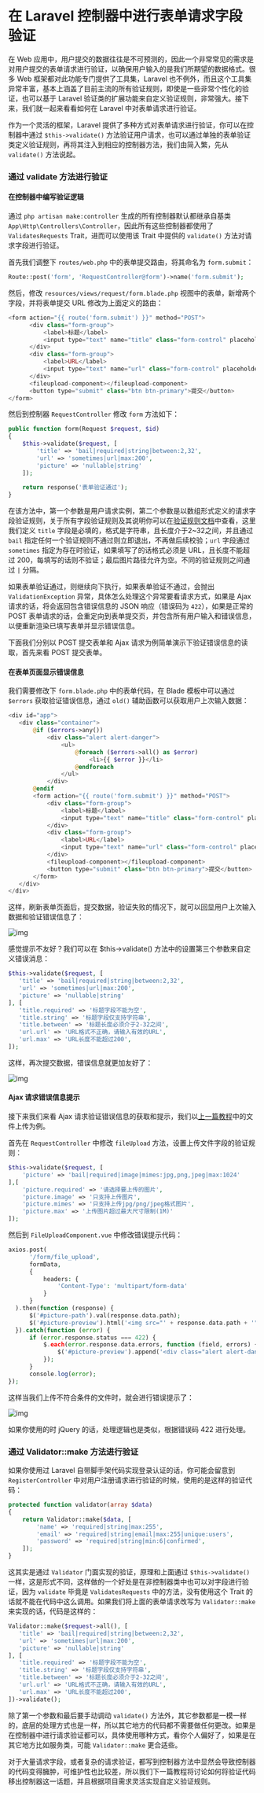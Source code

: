 # 在 Laravel 控制器中进行表单请求字段验证

在 Web 应用中，用户提交的数据往往是不可预测的，因此一个非常常见的需求是对用户提交的表单请求进行验证，以确保用户输入的是我们所期望的数据格式。很多 Web 框架都对此功能专门提供了工具集，Laravel 也不例外，而且这个工具集异常丰富，基本上涵盖了目前主流的所有验证规则，即使是一些非常个性化的验证，也可以基于 Laravel 验证类的扩展功能来自定义验证规则，非常强大。接下来，我们就一起来看看如何在 Laravel 中对表单请求进行验证。

作为一个灵活的框架，Laravel 提供了多种方式对表单请求进行验证，你可以在控制器中通过 `$this->validate()` 方法验证用户请求，也可以通过单独的表单验证类定义验证规则，再将其注入到相应的控制器方法，我们由简入繁，先从 `validate()` 方法说起。

### 通过 validate 方法进行验证

#### 在控制器中编写验证逻辑

通过 `php artisan make:controller` 生成的所有控制器默认都继承自基类 `App\Http\Controllers\Controller`，因此所有这些控制器都使用了 `ValidatesRequests` Trait，进而可以使用该 Trait 中提供的 `validate()` 方法对请求字段进行验证。

首先我们调整下 `routes/web.php` 中的表单提交路由，将其命名为 `form.submit`：

```php
Route::post('form', 'RequestController@form')->name('form.submit');
```



然后，修改 `resources/views/request/form.blade.php` 视图中的表单，新增两个字段，并将表单提交 URL 修改为上面定义的路由：

```php
<form action="{{ route('form.submit') }}" method="POST">
      <div class="form-group">
          <label>标题</label>
          <input type="text" name="title" class="form-control" placeholder="输入标题">
      </div>
      <div class="form-group">
          <label>URL</label>
          <input type="text" name="url" class="form-control" placeholder="输入URL">
      </div>
      <fileupload-component></fileupload-component>
      <button type="submit" class="btn btn-primary">提交</button>
</form>
```



然后到控制器 `RequestController` 修改 `form` 方法如下：

```php
public function form(Request $request, $id)
{
    $this->validate($request, [
        'title' => 'bail|required|string|between:2,32',
        'url' => 'sometimes|url|max:200',
        'picture' => 'nullable|string'
    ]);
    
    return response('表单验证通过');
}
```



在该方法中，第一个参数是用户请求实例，第二个参数是以数组形式定义的请求字段验证规则，关于所有字段验证规则及其说明你可以在[验证规则文档](https://laravelacademy.org/post/9547.html#toc-17)中查看，这里我们定义 `title` 字段是必填的，格式是字符串，且长度介于2~32之间，并且通过`bail` 指定任何一个验证规则不通过则立即退出，不再做后续校验；`url` 字段通过 `sometimes` 指定为存在时验证，如果填写了的话格式必须是 URL，且长度不能超过 200，每填写的话则不验证；最后图片路径允许为空。不同的验证规则之间通过 `|` 分隔。

如果表单验证通过，则继续向下执行，如果表单验证不通过，会抛出 `ValidationException` 异常，具体怎么处理这个异常要看请求方式，如果是 Ajax 请求的话，将会返回包含错误信息的 JSON 响应（错误码为 `422`），如果是正常的 POST 表单请求的话，会重定向到表单提交页，并包含所有用户输入和错误信息，以便重新渲染已填写表单并显示错误信息。

下面我们分别以 POST 提交表单和 Ajax 请求为例简单演示下验证错误信息的读取，首先来看 POST 提交表单。

#### 在表单页面显示错误信息

我们需要修改下 `form.blade.php` 中的表单代码，在 Blade 模板中可以通过 `$errors` 获取验证错误信息，通过 `old()` 辅助函数可以获取用户上次输入数据：

```php
<div id="app">
   <div class="container">
       @if ($errors->any())
           <div class="alert alert-danger">
               <ul>
                   @foreach ($errors->all() as $error)
                       <li>{{ $error }}</li>
                   @endforeach
               </ul>
           </div>
       @endif
       <form action="{{ route('form.submit') }}" method="POST">
           <div class="form-group">
               <label>标题</label>
               <input type="text" name="title" class="form-control" placeholder="输入标题" value="{{ old('title') }}">
           </div>
           <div class="form-group">
               <label>URL</label>
               <input type="text" name="url" class="form-control" placeholder="输入URL" value="{{ old('url') }}">
           </div>
           <fileupload-component></fileupload-component>
           <button type="submit" class="btn btn-primary">提交</button>
       </form>
   </div>
</div>
```



这样，刷新表单页面后，提交数据，验证失败的情况下，就可以回显用户上次输入数据和验证错误信息了：

![img](%E5%9C%A8%20Laravel%20%E6%8E%A7%E5%88%B6%E5%99%A8%E4%B8%AD%E8%BF%9B%E8%A1%8C%E8%A1%A8%E5%8D%95%E8%AF%B7%E6%B1%82%E5%AD%97%E6%AE%B5%E9%AA%8C%E8%AF%81/42a0f2ea5c4c48027b0565a3b05fefa6.jpg)

感觉提示不友好？我们可以在 $this->validate() 方法中的设置第三个参数来自定义错误消息：

```php
$this->validate($request, [
   'title' => 'bail|required|string|between:2,32',
   'url' => 'sometimes|url|max:200',
   'picture' => 'nullable|string'
], [
   'title.required' => '标题字段不能为空',
   'title.string' => '标题字段仅支持字符串',
   'title.between' => '标题长度必须介于2-32之间',
   'url.url' => 'URL格式不正确，请输入有效的URL',
   'url.max' => 'URL长度不能超过200',
]);
```



这样，再次提交数据，错误信息就更加友好了：

![img](%E5%9C%A8%20Laravel%20%E6%8E%A7%E5%88%B6%E5%99%A8%E4%B8%AD%E8%BF%9B%E8%A1%8C%E8%A1%A8%E5%8D%95%E8%AF%B7%E6%B1%82%E5%AD%97%E6%AE%B5%E9%AA%8C%E8%AF%81/39db1c835206f62267c9c4d2df1efcb0.jpg)

#### Ajax 请求错误信息提示

接下来我们来看 Ajax 请求验证错误信息的获取和提示，我们以[上一篇教程](https://laravelacademy.org/post/9677.html)中的文件上传为例。

首先在 `RequestController` 中修改 `fileUpload` 方法，设置上传文件字段的验证规则：

```php
$this->validate($request, [
    'picture' => 'bail|required|image|mimes:jpg,png,jpeg|max:1024'
],[
    'picture.required' => '请选择要上传的图片',
    'picture.image' => '只支持上传图片',
    'picture.mimes' => '只支持上传jpg/png/jpeg格式图片',
    'picture.max' => '上传图片超过最大尺寸限制(1M)'
]);
```



然后到 `FileUploadComponent.vue` 中修改错误提示代码：

```php
axios.post(
      '/form/file_upload',
      formData,
      {
          headers: {
              'Content-Type': 'multipart/form-data'
          }
      }
  ).then(function (response) {
      $('#picture-path').val(response.data.path);
      $('#picture-preview').html('<img src="' + response.data.path + '">')
  }).catch(function (error) {
      if (error.response.status === 422) {
          $.each(error.response.data.errors, function (field, errors) {
              $('#picture-preview').append('<div class="alert alert-danger">' + errors[0] + '</div>');
          });
      }
      console.log(error);
});
```



这样当我们上传不符合条件的文件时，就会进行错误提示了：

![img](%E5%9C%A8%20Laravel%20%E6%8E%A7%E5%88%B6%E5%99%A8%E4%B8%AD%E8%BF%9B%E8%A1%8C%E8%A1%A8%E5%8D%95%E8%AF%B7%E6%B1%82%E5%AD%97%E6%AE%B5%E9%AA%8C%E8%AF%81/41e4cafcc93defb26d6f8a1328cf09a4.jpg)

如果你使用的时 jQuery 的话，处理逻辑也是类似，根据错误码 422 进行处理。

### 通过 Validator::make 方法进行验证

如果你使用过 Laravel 自带脚手架代码实现登录认证的话，你可能会留意到 `RegisterController` 中对用户注册请求进行验证的时候，使用的是这样的验证代码：

```php
protected function validator(array $data)
{
    return Validator::make($data, [
        'name' => 'required|string|max:255',
        'email' => 'required|string|email|max:255|unique:users',
        'password' => 'required|string|min:6|confirmed',
    ]);
}
```



这其实是通过 `Validator` 门面实现的验证，原理和上面通过 `$this->validate()` 一样，这是形式不同，这样做的一个好处是在非控制器类中也可以对字段进行验证，因为 `validate` 毕竟是 `ValidatesRequests` 中的方法，没有使用这个 Trait 的话就不能在代码中这么调用。如果我们将上面的表单请求改写为 `Validator::make` 来实现的话，代码是这样的：

```php
Validator::make($request->all(), [
   'title' => 'bail|required|string|between:2,32',
   'url' => 'sometimes|url|max:200',
   'picture' => 'nullable|string'
], [
   'title.required' => '标题字段不能为空',
   'title.string' => '标题字段仅支持字符串',
   'title.between' => '标题长度必须介于2-32之间',
   'url.url' => 'URL格式不正确，请输入有效的URL',
   'url.max' => 'URL长度不能超过200',
])->validate();
```



除了第一个参数和最后要手动调动 `validate()` 方法外，其它参数都是一模一样的，底层的处理方式也是一样，所以其它地方的代码都不需要做任何更改。如果是在控制器中进行请求验证都可以，具体使用哪种方式，看你个人偏好了，如果是在其它地方比如服务类，可能 `Validator::make` 更合适些。

对于大量请求字段，或者复杂的请求验证，都写到控制器方法中显然会导致控制器的代码变得臃肿，可维护性也比较差，所以我们下一篇教程将讨论如何将验证代码移出控制器这一话题，并且根据项目需求灵活实现自定义验证规则。